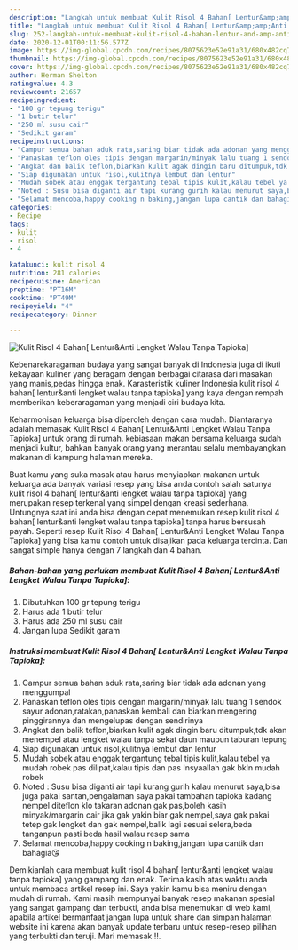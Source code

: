 ```yaml
---
description: "Langkah untuk membuat Kulit Risol 4 Bahan[ Lentur&amp;amp;Anti Lengket Walau Tanpa Tapioka] Sempurna"
title: "Langkah untuk membuat Kulit Risol 4 Bahan[ Lentur&amp;amp;Anti Lengket Walau Tanpa Tapioka] Sempurna"
slug: 252-langkah-untuk-membuat-kulit-risol-4-bahan-lentur-and-amp-anti-lengket-walau-tanpa-tapioka-sempurna
date: 2020-12-01T00:11:56.577Z
image: https://img-global.cpcdn.com/recipes/8075623e52e91a31/680x482cq70/kulit-risol-4-bahan-lenturanti-lengket-walau-tanpa-tapioka-foto-resep-utama.jpg
thumbnail: https://img-global.cpcdn.com/recipes/8075623e52e91a31/680x482cq70/kulit-risol-4-bahan-lenturanti-lengket-walau-tanpa-tapioka-foto-resep-utama.jpg
cover: https://img-global.cpcdn.com/recipes/8075623e52e91a31/680x482cq70/kulit-risol-4-bahan-lenturanti-lengket-walau-tanpa-tapioka-foto-resep-utama.jpg
author: Herman Shelton
ratingvalue: 4.3
reviewcount: 21657
recipeingredient:
- "100 gr tepung terigu"
- "1 butir telur"
- "250 ml susu cair"
- "Sedikit garam"
recipeinstructions:
- "Campur semua bahan aduk rata,saring biar tidak ada adonan yang menggumpal"
- "Panaskan teflon oles tipis dengan margarin/minyak lalu tuang 1 sendok sayur adonan,ratakan,panaskan kembali dan biarkan mengering pinggirannya dan mengelupas dengan sendirinya"
- "Angkat dan balik teflon,biarkan kulit agak dingin baru ditumpuk,tdk akan menempel atau lengket walau tanpa sekat daun maupun taburan tepung"
- "Siap digunakan untuk risol,kulitnya lembut dan lentur"
- "Mudah sobek atau enggak tergantung tebal tipis kulit,kalau tebel ya mudah robek pas dilipat,kalau tipis dan pas Insyaallah gak bkln mudah robek"
- "Noted : Susu bisa diganti air tapi kurang gurih kalau menurut saya,bisa juga pakai santan,pengalaman saya pakai tambahan tapioka kadang nempel diteflon klo takaran adonan gak pas,boleh kasih minyak/margarin cair jika gak yakin biar gak nempel,saya gak pakai tetep gak lengket dan gak nempel,balik lagi sesuai selera,beda tanganpun pasti beda hasil walau resep sama"
- "Selamat mencoba,happy cooking n baking,jangan lupa cantik dan bahagia😘"
categories:
- Recipe
tags:
- kulit
- risol
- 4

katakunci: kulit risol 4 
nutrition: 281 calories
recipecuisine: American
preptime: "PT16M"
cooktime: "PT49M"
recipeyield: "4"
recipecategory: Dinner

---
```



![Kulit Risol 4 Bahan[ Lentur&amp;Anti Lengket Walau Tanpa Tapioka]](https://img-global.cpcdn.com/recipes/8075623e52e91a31/680x482cq70/kulit-risol-4-bahan-lenturanti-lengket-walau-tanpa-tapioka-foto-resep-utama.jpg)

Kebenarekaragaman budaya yang sangat banyak di Indonesia juga di ikuti kekayaan kuliner yang beragam dengan berbagai citarasa dari masakan yang manis,pedas hingga enak. Karasteristik kuliner Indonesia kulit risol 4 bahan[ lentur&amp;anti lengket walau tanpa tapioka] yang kaya dengan rempah memberikan keberaragaman yang menjadi ciri budaya kita.




Keharmonisan keluarga bisa diperoleh dengan cara mudah. Diantaranya adalah memasak Kulit Risol 4 Bahan[ Lentur&amp;Anti Lengket Walau Tanpa Tapioka] untuk orang di rumah. kebiasaan makan bersama keluarga sudah menjadi kultur, bahkan banyak orang yang merantau selalu membayangkan makanan di kampung halaman mereka.

Buat kamu yang suka masak atau harus menyiapkan makanan untuk keluarga ada banyak variasi resep yang bisa anda contoh salah satunya kulit risol 4 bahan[ lentur&amp;anti lengket walau tanpa tapioka] yang merupakan resep terkenal yang simpel dengan kreasi sederhana. Untungnya saat ini anda bisa dengan cepat menemukan resep kulit risol 4 bahan[ lentur&amp;anti lengket walau tanpa tapioka] tanpa harus bersusah payah.
Seperti resep Kulit Risol 4 Bahan[ Lentur&amp;Anti Lengket Walau Tanpa Tapioka] yang bisa kamu contoh untuk disajikan pada keluarga tercinta. Dan sangat simple hanya dengan 7 langkah dan 4 bahan.


<!--inarticleads1-->

##### Bahan-bahan yang perlukan membuat Kulit Risol 4 Bahan[ Lentur&amp;Anti Lengket Walau Tanpa Tapioka]:

1. Dibutuhkan 100 gr tepung terigu
1. Harus ada 1 butir telur
1. Harus ada 250 ml susu cair
1. Jangan lupa Sedikit garam




<!--inarticleads2-->

##### Instruksi membuat  Kulit Risol 4 Bahan[ Lentur&amp;Anti Lengket Walau Tanpa Tapioka]:

1. Campur semua bahan aduk rata,saring biar tidak ada adonan yang menggumpal
1. Panaskan teflon oles tipis dengan margarin/minyak lalu tuang 1 sendok sayur adonan,ratakan,panaskan kembali dan biarkan mengering pinggirannya dan mengelupas dengan sendirinya
1. Angkat dan balik teflon,biarkan kulit agak dingin baru ditumpuk,tdk akan menempel atau lengket walau tanpa sekat daun maupun taburan tepung
1. Siap digunakan untuk risol,kulitnya lembut dan lentur
1. Mudah sobek atau enggak tergantung tebal tipis kulit,kalau tebel ya mudah robek pas dilipat,kalau tipis dan pas Insyaallah gak bkln mudah robek
1. Noted : Susu bisa diganti air tapi kurang gurih kalau menurut saya,bisa juga pakai santan,pengalaman saya pakai tambahan tapioka kadang nempel diteflon klo takaran adonan gak pas,boleh kasih minyak/margarin cair jika gak yakin biar gak nempel,saya gak pakai tetep gak lengket dan gak nempel,balik lagi sesuai selera,beda tanganpun pasti beda hasil walau resep sama
1. Selamat mencoba,happy cooking n baking,jangan lupa cantik dan bahagia😘




Demikianlah cara membuat kulit risol 4 bahan[ lentur&amp;anti lengket walau tanpa tapioka] yang gampang dan enak. Terima kasih atas waktu anda untuk membaca artikel resep ini. Saya yakin kamu bisa meniru dengan mudah di rumah. Kami masih mempunyai banyak resep makanan spesial yang sangat gampang dan terbukti, anda bisa menemukan di web kami, apabila artikel bermanfaat jangan lupa untuk share dan simpan halaman website ini karena akan banyak update terbaru untuk resep-resep pilihan yang terbukti dan teruji. Mari memasak !!. 
